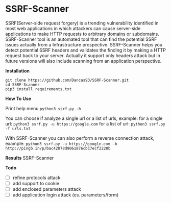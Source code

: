 # SSRF-Scanner

SSRF(Server-side request forgery) is a trending vulnerability identified in most web applications in which attackers can cause server-side applications to make HTTP requests to arbitrary domains or subdomains. SSRF-Scanner tool is an automated tool that can find the potential SSRF issues actually from a Infrastructure prospective. SSRF-Scanner helps you detect potential SSRF headers and validates the finding it by making a HTTP request back to your server. Actually it support only headers attack but in future versions will also include scanning from an application perspective.

**Installation**

```
git clone https://github.com/Dancas93/SSRF-Scanner.git
cd SSRF-Scanner
pip3 install requirements.txt
```

**How To Use**

Print help menu
`python3 ssrf.py -h`

You can choose if analyze a single url or a list of urls, example:
for a single url: `python3 ssrf.py -u https://google.com`
for a list of url: `python3 ssrf.py -f urls.txt`

With SSRF-Scanner you can also perform a reverse connection attack, example:
`python3 ssrf.py -u https://google.com -b http://pingb.in/p/bac42078d9061876cbc7ecf2220b`


****Results****
SSRF-Scanner 

****Todo****
- [ ] refine protocols attack
- [ ] add support to cookie
- [ ] add enclosed parameters attack
- [ ] add application login attack (es. parameters/form)
